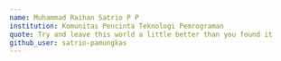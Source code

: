 ```yaml
---
name: Muhammad Raihan Satrio P P
institution: Komunitas Pencinta Teknologi Pemrograman
quote: Try and leave this world a little better than you found it
github_user: satrio-pamungkas
---
```


